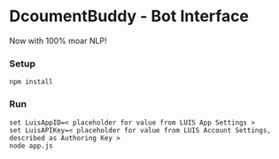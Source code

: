 # DcoumentBuddy - Bot Interface

Now with 100% moar NLP!


### Setup
```
npm install
```


### Run
```
set LuisAppID=< placeholder for value from LUIS App Settings >
set LuisAPIKey=< placeholder for value from LUIS Account Settings, described as Authoring Key >
node app.js
```
